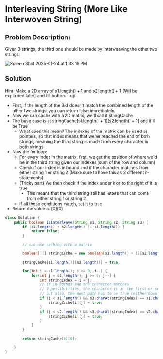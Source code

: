 # Interleaving String (More Like Interwoven String)

## Problem Description:

Given 3 strings, the third one should be made by interweaving the other two strings:

![Screen Shot 2025-01-24 at 1 33 19 PM](https://github.com/user-attachments/assets/ac295857-3074-4281-bb07-81cf8004c8e2)

## Solution

Hint: Make a 2D array of s1.length() + 1 and s2.length() + 1 (Will be explained later) and fill bottom - up

- First, if the length of the 3rd doesn't match the combined length of the other two strings, you can return false immediately.
- Now we can cache with a 2D matrix, we'll call it stringCache
- The base case is at stringCache[s1.length() + 1][s2.length() + 1] and it'll be True
  - What does this mean? The indexes of the matrix can be used as pointers, so that index means that we've reached the end of both strings, meaning the third string is made from every character in both strings
- Now the for loop:
  - For every index in the matrix, first, we get the position of where we'd be in the third string given our indexes (sum of the row and column)
  - Check if our index is in bound and if the character matches from either string 1 or string 2 (Make sure to have this as 2 different if- statements)
  - (Tricky part) We then check if the index under it or to the right of it is true
      - This means that the third string still has letters that can come from either string 1 or string 2
  - If all those conditions match, set it to true
- Return the value at [0][0]

``` java
class Solution {
    public boolean isInterleave(String s1, String s2, String s3) {
        if (s1.length() + s2.length() != s3.length()) {
            return false;
        }

        // can use caching with a matrix

        boolean[][] stringCache = new boolean[s1.length() + 1][s2.length() + 1];

        stringCache[s1.length()][s2.length()] = true;

        for(int i = s1.length(); i >= 0; i--) {
            for(int j = s2.length(); j >= 0; j--) {
                int stringIndex = i + j;
                // if in bounds and the character matches
                // 2 possibilities, the character is in the first or second string
                // but also, the next path has to be true (either down or to the right)
                if (i < s1.length() && s3.charAt(stringIndex) == s1.charAt(i) && stringCache[i + 1][j]) {
                    stringCache[i][j] = true;
                }
                if (j < s2.length() && s3.charAt(stringIndex) == s2.charAt(j) && stringCache[i][j + 1]) {
                    stringCache[i][j] = true;
                }
            }
        }

        return stringCache[0][0];

    }
}
